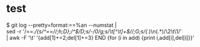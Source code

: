 # test
$ git log --pretty=format:==%an --numstat | \
 sed -r '/==.*/{s/^==//;h;D};/^$/D;s/-/0/g;s/\t[^\t]+$//;G;s/(.*)\n(.*)/\2\t\1/' \
 | awk -F '\t' '{add[$1]+=$2;del[$1]+=$3} END {for (i in add) {print i,add[i],del[i]}}'
